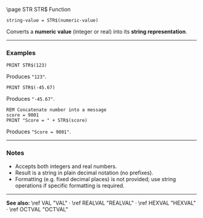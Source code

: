 \page STR STR$ Function

```basic
string-value = STR$(numeric-value)
```

Converts a **numeric value** (integer or real) into its **string representation**.

---

### Examples

```basic
PRINT STR$(123)
```

Produces `"123"`.

```basic
PRINT STR$(-45.67)
```

Produces `"-45.67"`.

```basic
REM Concatenate number into a message
score = 9001
PRINT "Score = " + STR$(score)
```

Produces `"Score = 9001"`.

---

### Notes

* Accepts both integers and real numbers.
* Result is a string in plain decimal notation (no prefixes).
* Formatting (e.g. fixed decimal places) is not provided; use string operations if specific formatting is required.

---

**See also:**
\ref VAL "VAL" · \ref REALVAL "REALVAL" · \ref HEXVAL "HEXVAL" · \ref OCTVAL "OCTVAL"
